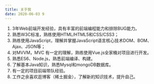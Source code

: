 ```yaml
---
title: 关于我
date: 2020-06-03 9
---
```


1. 3年Web前端开发经验，具有丰富的前端编程能力和排除BUG能力。
2. 熟悉W3C标准，熟练使用HTML/HTML5和CSS/CSS3；
3. 熟练使用JavaScript，理解并掌握JavaScript语言核心技术DOM、BOM、Ajax、JSON等；
4. 对MVVM，MVC 有一定的理解，熟练使用Vue.js全家桶对项目进行开发。
5. 熟悉ES6、Node.js，熟悉前端编译、构建。
6. 了解基本Java知识，熟悉Mysql和mongoDB数据库。
7. 有一定的项目前端带队经验。
8. 工作之余喜欢逛博客（稀土掘金），了解新的知识技术，提升自己。
